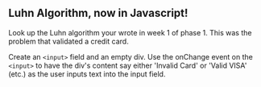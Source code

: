 ## Luhn Algorithm, now in Javascript!

Look up the Luhn algorithm your wrote in week 1 of phase 1. This was the problem
that validated a credit card.

Create an `<input>` field and an empty div. Use the onChange event on the
`<input>` to have the div's content say either 'Invalid Card' or 'Valid VISA' (etc.)
as the user inputs text into the input field.
